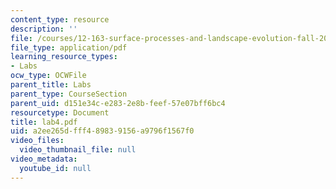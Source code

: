 ```yaml
---
content_type: resource
description: ''
file: /courses/12-163-surface-processes-and-landscape-evolution-fall-2004/a2ee265dfff489839156a9796f1567f0_lab4.pdf
file_type: application/pdf
learning_resource_types:
- Labs
ocw_type: OCWFile
parent_title: Labs
parent_type: CourseSection
parent_uid: d151e34c-e283-2e8b-feef-57e07bff6bc4
resourcetype: Document
title: lab4.pdf
uid: a2ee265d-fff4-8983-9156-a9796f1567f0
video_files:
  video_thumbnail_file: null
video_metadata:
  youtube_id: null
---
```


